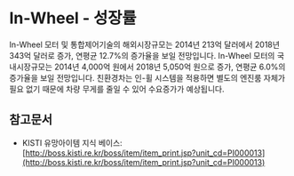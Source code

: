 # In-Wheel - 성장률

In-Wheel 모터 및 통합제어기술의 해외시장규모는 2014년 213억 달러에서 2018년 343억 달러로 증가,
연평균 12.7%의 증가율을 보일 전망입니다. In-Wheel 모터의 국내시장규모는 2014년 4,000억 원에서 2018년 5,050억 원으로 증가, 연평균 6.0%의 증가율을 보일 전망입니다. 친환경차는 인-휠 시스템을 적용하면 별도의 엔진룸 자체가 필요 없기 때문에 차량 무게를 줄일 수 있어 수요증가가 예상됩니다.


## 참고문서
- KISTI 유망아이템 지식 베이스: [http://boss.kisti.re.kr/boss/item/item_print.jsp?unit_cd=PI000013](http://boss.kisti.re.kr/boss/item/item_print.jsp?unit_cd=PI000013)
